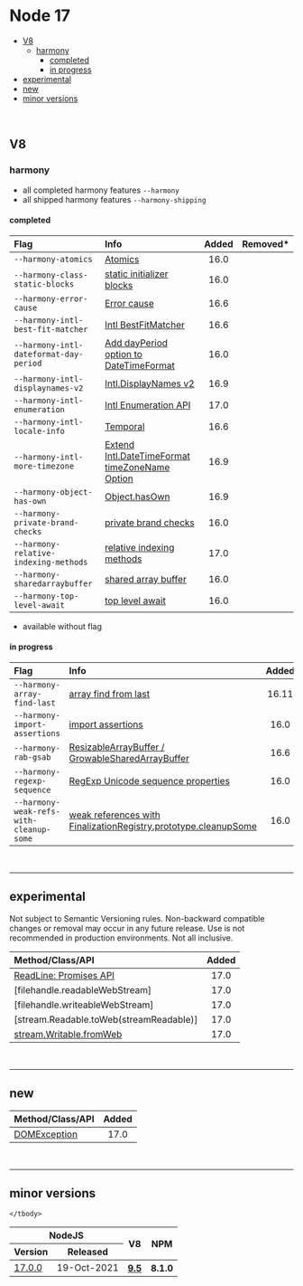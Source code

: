 # Node 17


- [V8](#v8)
  - [harmony](#harmony)
    - [completed](#completed)
    - [in progress](#in-progress)
- [experimental](#experimental)
- [new](#new)
- [minor versions](#minor-versions)

<br>

## V8

### harmony

- all completed harmony features `--harmony`
- all shipped harmony features `--harmony-shipping`


#### completed

| Flag                                   | Info                                                                                            | Added | Removed* |
| :------------------------------------- | :---------------------------------------------------------------------------------------------- | :---: | :------- |
| `--harmony-atomics`                    | [Atomics]()                                                                                     | 16.0  |
| `--harmony-class-static-blocks`        | [static initializer blocks]()                                                                   | 16.0  |
| `--harmony-error-cause`                | [Error cause](https://github.com/tc39/proposal-error-cause)                                     | 16.6  |
| `--harmony-intl-best-fit-matcher`      | [Intl BestFitMatcher](https://tc39.es/ecma402/#sec-bestfitmatcher)                              | 16.6  |          |
| `--harmony-intl-dateformat-day-period` | [Add dayPeriod option to DateTimeFormat](https://github.com/tc39/proposal-intl-duration-format) | 16.0  |
| `--harmony-intl-displaynames-v2`       | [Intl.DisplayNames v2]()                                                                        | 16.9  |
| `--harmony-intl-enumeration`           | [Intl Enumeration API]()                                                                        | 17.0  |
| `--harmony-intl-locale-info`           | [Temporal](https://github.com/tc39/proposal-temporal)                                           | 16.6  |          |
| `--harmony-intl-more-timezone`         | [Extend Intl.DateTimeFormat timeZoneName Option]()                                              | 16.9  |
| `--harmony-object-has-own`             | [Object.hasOwn](https://tinyurl.com/6e435xav)                                                   | 16.9  |
| `--harmony-private-brand-checks`       | [private brand checks]()                                                                        | 16.0  |
| `--harmony-relative-indexing-methods`  | [relative indexing methods]()                                                                   | 17.0  |
| `--harmony-sharedarraybuffer`          | [shared array buffer](https://github.com/tc39/ecmascript_sharedmem)                             | 16.0  |
| `--harmony-top-level-await`            | [top level await](https://github.com/tc39/proposal-top-level-await)                             | 16.0  |          |


* available without flag


#### in progress

| Flag                                    | Info                                                                                                         | Added | Promoted |
| :-------------------------------------- | :----------------------------------------------------------------------------------------------------------- | :---: | :------- |
| `--harmony-array-find-last`             | [array find from last](https://github.com/tc39/proposal-array-find-from-last)                                | 16.11 |
| `--harmony-import-assertions`           | [import assertions](https://github.com/tc39/proposal-import-assertions)                                      | 16.0  |
| `--harmony-rab-gsab`                    | [ResizableArrayBuffer / GrowableSharedArrayBuffer](https://github.com/tc39/proposal-resizablearraybuffer)    | 16.6  |
| `--harmony-regexp-sequence`             | [RegExp Unicode sequence properties](https://github.com/tc39/proposal-regexp-unicode-sequence-properties)    | 16.0  |
| `--harmony-weak-refs-with-cleanup-some` | [weak references with FinalizationRegistry.prototype.cleanupSome](https://github.com/tc39/proposal-weakrefs) | 16.0  |


<br><hr>

## experimental

Not subject to Semantic Versioning rules. Non-backward compatible changes or removal may occur in any future release. Use is not recommended in production environments. Not all inclusive.

| Method/Class/API                                                                                   | Added |
| :------------------------------------------------------------------------------------------------- | :---: |
| [ReadLine: Promises API](https://nodejs.org/dist/latest-v17.x/docs/api/readline.html#promises-api) | 17.0  |
| [filehandle.readableWebStream]                                                                     | 17.0  |
| [filehandle.writeableWebStream]                                                                    | 17.0  |
| [stream.Readable.toWeb(streamReadable)]                                                            | 17.0  |
| [stream.Writable.fromWeb]()                                                                        | 17.0  |


<br><hr>

## new

| Method/Class/API                                                              | Added |
| :---------------------------------------------------------------------------- | :---: |
| [DOMException](https://developer.mozilla.org/en-US/docs/Web/API/DOMException) | 17.0  |


<br><hr>

## minor versions

<table>
    <thead>
        <tr>
            <th colspan="2">NodeJS</th>
            <th rowspan="2" style="text-align: center">V8</th>
            <th rowspan="2">NPM</th>
        </tr>
        <tr>
            <th>Version</th>
            <th>Released</th>
        </tr>
    </thead>
    <tbody>
        <tr>
            <td>
                <a href="https://github.com/nodejs/node/releases/tag/v17.0.0">17.0.0</a>
            </td>
            <td>19-Oct-2021</td>
            <th rowspan="1">
                <a href="https://github.com/begin-again/releases/blob/main/v8/releases.md#95">9.5</a>
            </th>
            <th>8.1.0</th>
        </tr>

    </tbody>
</table>
